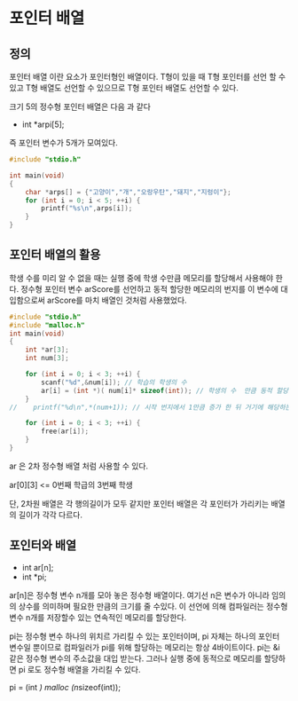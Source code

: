 # 포인터 배열

## 정의
포인터 배열 이란 요소가 포인터형인 배열이다. 
T형이 있을 때 T형 포인터를 선언 할 수 있고 T형 배열도 선언할 수 있으므로 
T형 포인터 배열도 선언할 수 있다. 

크기 5의 정수형 포인터 배열은 다음 과 같다

- int *arpi[5];

즉 포인터 변수가 5개가 모여있다.

```c++
#include "stdio.h"

int main(void)
{
    char *arps[] = {"고양이","개","오랑우탄","돼지","지렁이"};
    for (int i = 0; i < 5; ++i) {
        printf("%s\n",arps[i]);
    }
}
```

## 포인터 배열의 활용

학생 수를 미리 알 수 없을 때는 실행 중에 학생 수만큼 메모리를 할당해서 사용해야 한다.
정수형 포인터 변수 arScore를 선언하고 동적 할당한 메모리의 번지를 이 변수에
대입함으로써 arScore를 마치 배열인 것처럼 사용했었다.

```c++
#include "stdio.h"
#include "malloc.h"
int main(void)
{
    int *ar[3];
    int num[3];

    for (int i = 0; i < 3; ++i) {
        scanf("%d",&num[i]); // 학습의 학생의 수
        ar[i] = (int *)( num[i]* sizeof(int)); // 학생의 수  만큼 동적 할당
    }
//    printf("%d\n",*(num+1)); // 시작 번지에서 1만큼 증가 한 뒤 거기에 해당하는 값을 참조해라

    for (int i = 0; i < 3; ++i) {
        free(ar[i]);
    }
}
```

ar 은 2차 정수형 배열 처럼 사용할 수 있다. 

ar[0][3] <= 0번째 학급의 3번째 학생

단, 2차원 배열은 각 행의길이가 모두 같지만 포인터 배열은 각 포인터가 가리키는 배열의 길이가
각각 다르다.  


## 포인터와 배열

- int ar[n];
- int *pi;

ar[n]은 정수형 변수 n개를 모아 놓은 정수형 배열이다.
여기선 n은 변수가 아니라 임의의 상수를 의미하며 필요한 만큼의 크기를 줄 수있다.
이 선언에 의해 컴파일러는 정수형 변수 n개를 저장할수 있는 연속적인 메모리를 할당한다.

pi는 정수형 변수 하나의 위치르 가리킬 수 있는 포인터이며, pi 자체는 하나의 포인터 변수일 뿐이므로
컴파일러가 pi를 위해 할당하는 메모리는 항상 4바이트이다. 
pi는 &i 같은 정수형 변수의 주소값을 대입 받는다. 
그러나 실행 중에 동적으로 메모리를 할당하면 pi 로도 정수형 배열을 가리킬 수 있다.

pi = (int *) malloc (n*sizeof(int));
